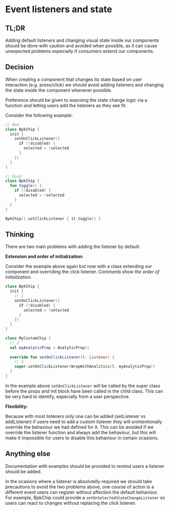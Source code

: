 # Event listeners and state

## TL;DR

Adding default listeners and changing visual state inside our components should be done with caution and avoided when possible, as it can cause unexpected problems especially if consumers extend our components.

## Decision

When creating a component that changes its state based on user interaction (e.g. press/click) we should avoid adding listeners and changing the state inside the component whenever possible.

Preference should be given to exposing the state change logic via a function and letting users add the listeners as they see fit.

Consider the following example:

```Kotlin
// Bad
class BpkChip {
  init {
    setOnClickListener({
      if (!disabled) {
        selected = !selected
      }
    })
  }
}

// Good
class BpkChip {
  fun toggle() {
    if (!disabled) {
      selected = !selected
    }
  }
}

BpkChip().setClickListener { it.toggle() }
```

## Thinking

There are two main problems with adding the listener by default.

**Extension and order of initialization:**

Consider the example above again but now with a class extending our component and overriding the click listener. *Comments show the order of initialization.*

```Kotlin
class BpkChip {
  init {
    // 1
    setOnClickListener({
      if (!disabled) {
        selected = !selected
      }
    })
  }
}

class MyCustomChip {
  // 3
  val myAnalyticProp = AnalyticProp()
 
  override fun setOnClickListener(l: Listener) {
    // 2
    super.setOnClickListener(WrapWithAnalitics(l, myAnalyticProp))
  }
}

```

In the example above `setOnClickListener` will be called by the super class before the props and init block have been called in the child class. This can be very hard to identify, especially from a user perspective.

**Flexibility:**

Because with most listeners only one can be added (setListener vs addListener) if users need
to add a custom listener they will unintentionally override the behaviour we had defined for it. This can be avoided if we override the listener function and always add the behaviour, but this will make it impossible for users to disable this behaviour in certain ocasions.

## Anything else

Documentation with examples should be provided to remind users a listener should be added. 

In the ocasions where a listener is absolutelly required we should take precautions to avoid 
the two problems above, one course of action is a different event users can register without affection the default behaviour. For example, BpkChip could provide a `setOnSelectedStateChangeListener` so users can react to changes without replacing the click listener.
